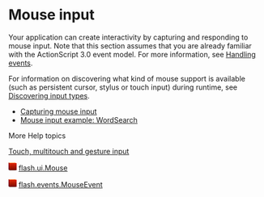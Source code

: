 # Mouse input

Your application can create interactivity by capturing and responding to mouse
input. Note that this section assumes that you are already familiar with the
ActionScript 3.0 event model. For more information, see
[Handling events](../../core-actionscript-classes/handling-events/index.md).

For information on discovering what kind of mouse support is available (such as
persistent cursor, stylus or touch input) during runtime, see
[Discovering input types](../basics-of-user-interaction.md#discovering-input-types).

- [Capturing mouse input](./capturing-mouse-input.md)
- [Mouse input example: WordSearch](./mouse-input-example-word-search.md)

More Help topics

[Touch, multitouch and gesture input](../touch-multitouch-and-gesture-input/index.md)

![](../../img/flashplatformLinkIndicator.png)
[flash.ui.Mouse](https://help.adobe.com/en_US/FlashPlatform/reference/actionscript/3/flash/ui/Mouse.html)

![](../../img/flashplatformLinkIndicator.png)
[flash.events.MouseEvent](https://help.adobe.com/en_US/FlashPlatform/reference/actionscript/3/flash/events/MouseEvent.html)
